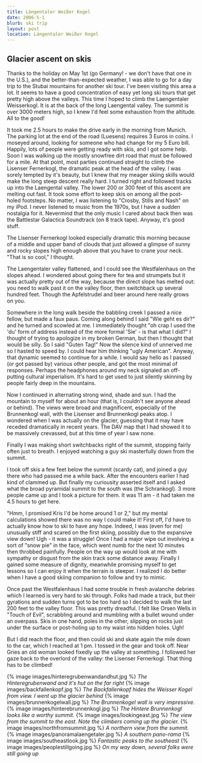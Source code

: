 ```yaml
---
title: Längentaler Weißer Kogel
date: 2006-5-1
blurb: ski trip
layout: post
location: Längentaler Weißer Kogel
---
```


<h2>Glacier ascent on skis</h2>

Thanks to the holiday on May 1st (go Germany! - we don't have that one in the U.S.), and the better-than-expected weather, I was able to go for a day trip to the Stubai mountains for another ski tour. I've been visiting this area a lot. It seems to have a good concentration of easy yet long ski tours that get pretty high above the valleys. This time I hoped to climb the Laengentaler Weisserkogl. It is at the back of the long Laengental valley. The summit is over 3000 meters high, so I knew I'd feel some exhaustion from the altitude. All to the good!


It took me 2.5 hours to make the drive early in the morning from Munich. The parking lot at the end of the road (Luesens) requires 3 Euros in coins. I moseyed around, looking for someone who had change for my 5 Euro bill. Happily, lots of people were getting ready with skis, and I got some help. Soon I was walking up the mostly snowfree dirt road that must be followed for a mile. At that point, most parties continued straight to climb the Lisenser Fernerkogl, the dramatic peak at the head of the valley. I was sorely tempted by it's beauty, but I knew that my meager skiing skills would make the long steep descent really hard. I turned right and followed tracks up into the Laengental valley. The lower 200 or 300 feet of this ascent are melting out fast. It took some effort to keep skis on among all the post-holed footsteps. No matter, I was listening to "Crosby, Stills and Nash" on my iPod. I never listened to music from the 1970s, but I have a sudden nostalgia for it. Nevermind that the only music I cared about back then was the Battlestar Galactica Soundtrack (on 8 track tape). Anyway, it's good stuff.


The Lisenser Fernerkogl looked especially dramatic this morning because of a middle and upper band of clouds that just allowed a glimpse of sunny and rocky slopes high enough above that you have to crane your neck. "That is so cool," I thought.


The Laengentaler valley flattened, and I could see the Westfalenhaus on the slopes ahead. I wondered about going there for tea and strumpets but it was actually pretty out of the way, because the direct slope has melted out: you need to walk past it on the valley floor, then switchback up several hundred feet. Though the Apfelstrudel and beer around here really grows on you.


Somewhere in the long walk beside the babbling creek I passed a nice fellow, but made a faux paus. Coming along behind I said "Wie geht es dir?" and he turned and scowled at me. I immediately thought "oh crap I used the 'du' form of address instead of the more formal 'Sie' - is that what I did?" I thought of trying to apologize in my broken German, but then I thought that would be silly. So I said "Guten Tag!" Now the silence kind of unnerved me so I hasted to speed by. I could hear him thinking "ugly American". Anyway, that dynamic seemed to continue for a while. I would say hello as I passed (or got passed by) various other people, and got the most minimal of responses. Perhaps the headphones around my neck signaled an off-putting cultural imperialism. It's hard to get used to just silently skinning by people fairly deep in the mountains.


Now I continued in alternating strong wind, shade and sun. I had the mountain to myself for about an hour (that is, I couldn't see anyone ahead or behind). The views were broad and magnificent, especially of the Brunnenkogl wall, with the Lisenser and Brunnenkogl peaks atop. I wondered when I was actually on the glacier, guessing that it may have receded dramatically in recent years. The DAV map that I had showed it to be massively crevassed, but at this time of year I saw none.


Finally I was making short switchbacks right of the summit, stopping fairly often just to breath. I enjoyed watching a guy ski masterfully down from the summit.


I took off skis a few feet below the summit (scardy cat), and joined a guy there who had passed me a while back. After the encounters earlier I had kind of clammed up. But finally my curiousity asserted itself and I asked what the broad pyramidal summit to the south was (the Schrankogl). 3 more people came up and I took a picture for them. It was 11 am - it had taken me 4.5 hours to get here.


"Hmm, I promised Kris I'd be home around 1 or 2," but my mental calculations showed there was no way I could make it! First off, I'd have to actually know how to ski to have any hope. Indeed, I was (even for me) unusually stiff and scared on the first skiing, possibly due to the expansive view down! Ugh - it was a struggle! Once I had a major wipe out involving a sort of "snow pie" in the face, which went numb for the next 10 minutes then throbbed painfully. People on the way up would look at me with sympathy or disgust from the skin track some distance away. Finally I gained some measure of dignity, meanwhile promising myself to get lessons so I can enjoy it when the terrain is steeper. I realized I do better when I have a good skiing companion to follow and try to mimic.


Once past the Westfalenhaus I had some trouble in fresh avalanche debries which I learned is very hard to ski through. Folks had made a track, but their gyrations and sudden turns got to be too hard so I decided to walk the last 200 feet to the valley floor. This was pretty dreadful. I felt like Orsen Wells in "Touch of Evil", scrabbling around and mumbling with a bullet wound under an overpass. Skis in one hand, poles in the other, slipping on rocks just under the surface or post-holing up to my waist into hidden holes. Ugh!


But I did reach the floor, and then could ski and skate again the mile down to the car, which I reached at 1 pm. I tossed in the gear and took off. Near Gries an old woman looked fixedly up the valley at something. I followed her gaze back to the overlord of the valley: the Lisenser Fernerkogl. That thing has to be climbed!


{% image images/hinteregrubenwandandhut.jpg %}
<i>The Hinteregrubenwand and it's hut on the far right</i>
{% image images/backfallenkopf.jpg %}
<i>The Backfallenkopf hides the Weisser Kogel from view. I went up the glacier behind</i>
{% image images/brunnenkogelwall.jpg %}
<i>The Brunnenkogel wall is very impressive.</i>
{% image images/hinterebrunnenkogl.jpg %}
<i>The Hintere Brunnenkogl looks like a worthy summit.</i>
{% image images/lookingeast.jpg %}
<i>The view from the summit to the east. Note the climbers coming up the glacier.</i>
{% image images/northfromsummit.jpg %}
<i>A northern view from the summit.</i>
{% image images/panoramalaengetaler.jpg %}
<i>A southern pano-rama</i>
{% image images/southeastlook.jpg %}
<i>Fantastic peaks to the southeast</i>
{% image images/peoplestillgoing.jpg %}
<i>On my way down, several folks were still going up</i>
